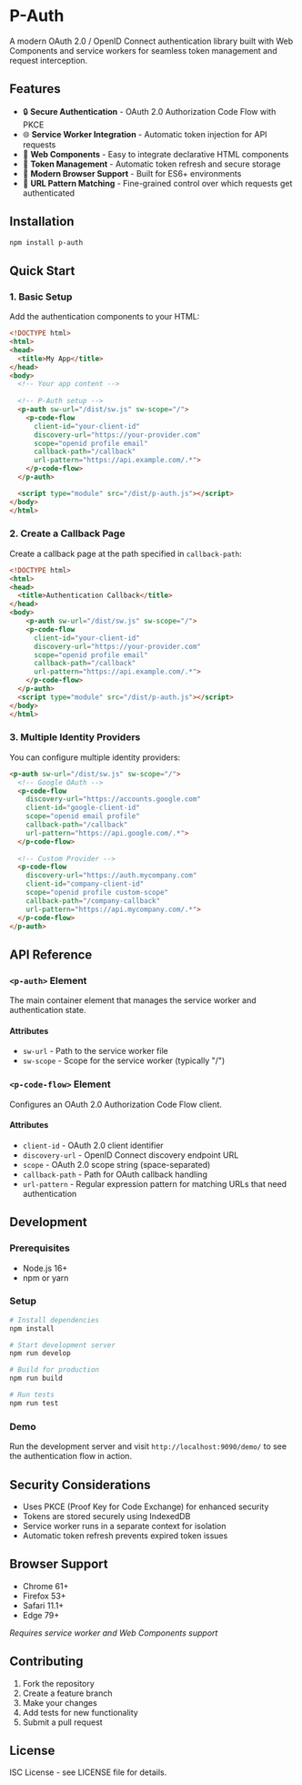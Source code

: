 # P-Auth

A modern OAuth 2.0 / OpenID Connect authentication library built with Web Components and service workers for seamless token management and request interception.

## Features

- 🔒 **Secure Authentication** - OAuth 2.0 Authorization Code Flow with PKCE
- 🌐 **Service Worker Integration** - Automatic token injection for API requests
- 🧩 **Web Components** - Easy to integrate declarative HTML components
- 🔄 **Token Management** - Automatic token refresh and secure storage
- 📱 **Modern Browser Support** - Built for ES6+ environments
- 🎯 **URL Pattern Matching** - Fine-grained control over which requests get authenticated

## Installation

```bash
npm install p-auth
```

## Quick Start

### 1. Basic Setup

Add the authentication components to your HTML:

```html
<!DOCTYPE html>
<html>
<head>
  <title>My App</title>
</head>
<body>
  <!-- Your app content -->
  
  <!-- P-Auth setup -->
  <p-auth sw-url="/dist/sw.js" sw-scope="/">
    <p-code-flow 
      client-id="your-client-id"
      discovery-url="https://your-provider.com"
      scope="openid profile email"
      callback-path="/callback"
      url-pattern="https://api.example.com/.*">
    </p-code-flow>
  </p-auth>

  <script type="module" src="/dist/p-auth.js"></script>
</body>
</html>
```

### 2. Create a Callback Page

Create a callback page at the path specified in `callback-path`:

```html
<!DOCTYPE html>
<html>
<head>
  <title>Authentication Callback</title>
</head>
<body>
    <p-auth sw-url="/dist/sw.js" sw-scope="/">
    <p-code-flow 
      client-id="your-client-id"
      discovery-url="https://your-provider.com"
      scope="openid profile email"
      callback-path="/callback"
      url-pattern="https://api.example.com/.*">
    </p-code-flow>
  </p-auth>
  <script type="module" src="/dist/p-auth.js"></script>
</body>
</html>
```

### 3. Multiple Identity Providers

You can configure multiple identity providers:

```html
<p-auth sw-url="/dist/sw.js" sw-scope="/">
  <!-- Google OAuth -->
  <p-code-flow 
    discovery-url="https://accounts.google.com"
    client-id="google-client-id"
    scope="openid email profile"
    callback-path="/callback"
    url-pattern="https://api.google.com/.*">
  </p-code-flow>
  
  <!-- Custom Provider -->
  <p-code-flow 
    discovery-url="https://auth.mycompany.com"
    client-id="company-client-id"
    scope="openid profile custom-scope"
    callback-path="/company-callback"
    url-pattern="https://api.mycompany.com/.*">
  </p-code-flow>
</p-auth>
```

## API Reference

### `<p-auth>` Element

The main container element that manages the service worker and authentication state.

#### Attributes

- `sw-url` - Path to the service worker file
- `sw-scope` - Scope for the service worker (typically "/")

### `<p-code-flow>` Element

Configures an OAuth 2.0 Authorization Code Flow client.

#### Attributes

- `client-id` - OAuth 2.0 client identifier
- `discovery-url` - OpenID Connect discovery endpoint URL
- `scope` - OAuth 2.0 scope string (space-separated)
- `callback-path` - Path for OAuth callback handling
- `url-pattern` - Regular expression pattern for matching URLs that need authentication

## Development

### Prerequisites

- Node.js 16+
- npm or yarn

### Setup

```bash
# Install dependencies
npm install

# Start development server
npm run develop

# Build for production
npm run build

# Run tests
npm run test
```


### Demo

Run the development server and visit `http://localhost:9090/demo/` to see the authentication flow in action.

## Security Considerations

- Uses PKCE (Proof Key for Code Exchange) for enhanced security
- Tokens are stored securely using IndexedDB
- Service worker runs in a separate context for isolation
- Automatic token refresh prevents expired token issues

## Browser Support

- Chrome 61+
- Firefox 53+
- Safari 11.1+
- Edge 79+

*Requires service worker and Web Components support*

## Contributing

1. Fork the repository
2. Create a feature branch
3. Make your changes
4. Add tests for new functionality
5. Submit a pull request

## License

ISC License - see LICENSE file for details.
